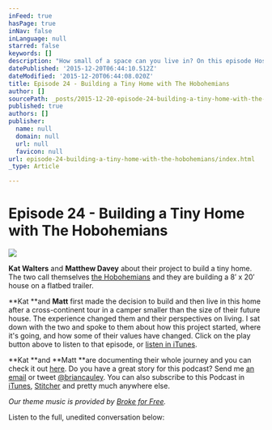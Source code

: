 ```yaml
---
inFeed: true
hasPage: true
inNav: false
inLanguage: null
starred: false
keywords: []
description: "How small of a space can you live in? On this episode Host Brian Cauley talks with the builders and future inhabitants of a 8' x 20' tiny home."
datePublished: '2015-12-20T06:44:10.512Z'
dateModified: '2015-12-20T06:44:08.020Z'
title: Episode 24 - Building a Tiny Home with The Hobohemians
author: []
sourcePath: _posts/2015-12-20-episode-24-building-a-tiny-home-with-the-hobohemians.md
published: true
authors: []
publisher:
  name: null
  domain: null
  url: null
  favicon: null
url: episode-24-building-a-tiny-home-with-the-hobohemians/index.html
_type: Article

---
```

# Episode 24 - Building a Tiny Home with The Hobohemians
![](https://the-grid-user-content.s3-us-west-2.amazonaws.com/aaf62d8f-c21d-4140-a980-8975d955af92.jpg)

**Kat Walters** and **Matthew Davey** about their project to build a tiny home. The two call themselves [the Hobohemians][0] and they are building a 8′ x 20′ house on a flatbed trailer.

**Kat **and **Matt** first made the decision to build and then live in this home after a cross-continent tour in a camper smaller than the size of their future house. The experience changed them and their perspectives on living. I sat down with the two and spoke to them about how this project started, where it's going, and how some of their values have changed. Click on the play button above to listen to that episode, or [listen in iTunes][1].

**Kat **and **Matt **are documenting their whole journey and you can check it out [here][0]. Do you have a great story for this podcast? Send me [an email][2] or tweet [@briancauley][3]. You can also subscribe to this Podcast in [iTunes][1], [Stitcher][4] and pretty much anywhere else.

_Our theme music is provided by [Broke for Free][5]._

Listen to the full, unedited conversation below:

[0]: https://www.facebook.com/hobohemians/timeline
[1]: https://itunes.apple.com/ca/podcast/tiny-conversations/id845722232
[2]: mailto:brian@tinyconversations.com?Subject=Hello
[3]: http://twitter.com/home/?status=@briancauley
[4]: http://www.stitcher.com/s?fid=46774&refid=stpr
[5]: http://freemusicarchive.org/music/broke_for_free/something_ep/broke_for_free_-_something_ep_-_05_something_elated